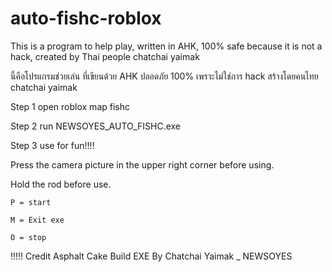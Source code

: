 # auto-fishc-roblox
This is a program to help play, written in AHK, 100% safe because it is not a hack, created by Thai people chatchai yaimak

นี้คือโปรแกรมช่วยเล่น ที่เขียนด้วย AHK ปลอดภัย 100% เพราะไม่ใช่การ hack สร้างโดยคนไทย chatchai yaimak

Step 1 
open roblox map fishc

Step 2
run NEWSOYES_AUTO_FISHC.exe 

Step 3 use for fun!!!!

Press the camera picture in the upper right corner before using.

Hold the rod before use.
```
P = start

M = Exit exe

O = stop 
```
!!!!! Credit Asphalt Cake  Build EXE By Chatchai Yaimak _ NEWSOYES
